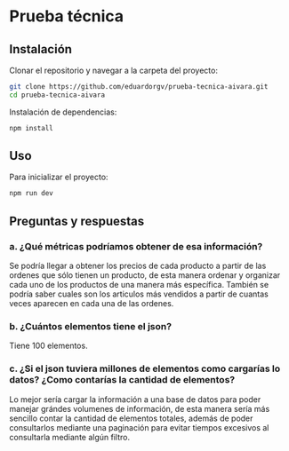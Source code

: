 # Prueba técnica

## Instalación

Clonar el repositorio y navegar a la carpeta del proyecto:

```sh
git clone https://github.com/eduardorgv/prueba-tecnica-aivara.git
cd prueba-tecnica-aivara
```

Instalación de dependencias:

```sh
npm install
```

## Uso

Para inicializar el proyecto:

```sh
npm run dev
```

## Preguntas y respuestas

### a. ¿Qué métricas podríamos obtener de esa información?
Se podría llegar a obtener los precios de cada producto a partir de las ordenes que sólo tienen un producto, de esta manera ordenar y organizar cada uno de los productos de una manera más específica. También se podría saber cuales son los articulos más vendidos a partir de cuantas veces aparecen en cada una de las ordenes.

### b. ¿Cuántos elementos tiene el json?
Tiene 100 elementos.

### c. ¿Si el json tuviera millones de elementos como cargarías lo datos? ¿Como contarías la cantidad de elementos?
Lo mejor sería cargar la información a una base de datos para poder manejar grándes volumenes de información, de esta manera sería más sencillo contar la cantidad de elementos totales, además de poder consultarlos mediante una paginación para evitar tiempos excesivos al consultarla mediante algún filtro.